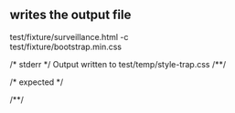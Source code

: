 ## writes the output file
test/fixture/surveillance.html -c test/fixture/bootstrap.min.css

/* stderr */
Output written to test/temp/style-trap.css
/**/

/* expected */
<style>
  *,::after,::before{box-sizing:border-box}html{...}
</style>
/**/
